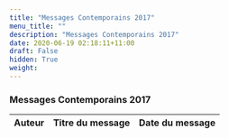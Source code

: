 ```yaml
---
title: "Messages Contemporains 2017"
menu_title: ""
description: "Messages Contemporains 2017"
date: 2020-06-19 02:18:11+11:00
draft: False
hidden: True
weight:
---
```

### Messages Contemporains 2017

**Auteur** | **Titre du message** | **Date du message**  
---|---|---
